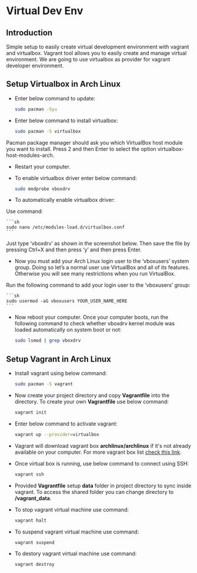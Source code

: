# Virtual Dev Env

## Introduction

Simple setup to easily create virtual development environment with vagrant and virtualbox. Vagrant tool allows you to easily create and manage virtual environment.
We are going to use virtualbox as provider for vagrant developer environment.

## Setup Virtualbox in Arch Linux

* Enter below command to update:

    ```sh
    sudo pacman -Syu
    ```

* Enter below command to install virtualbox:

    ```sh
    sudo pacman -S virtualbox
    ```
Pacman package manager should ask you which VirtualBox host module you want to install. Press 2 and then Enter to select the option virtualbox-host-modules-arch.

* Restart your computer.

* To enable virtualbox driver enter below command:

    ```sh
    sudo modprobe vboxdrv
    ```

* To automatically enable virtualbox driver:

Use command:

    ```sh
    sudo nano /etc/modules-load.d/virtualbox.conf
    ```

Just type ‘vboxdrv’ as shown in the screenshot below. Then save the file by pressing Ctrl+X and then press ‘y’ and then press Enter.

* Now you must add your Arch Linux login user to the ‘vboxusers’ system group. Doing so let’s a normal user use VirtualBox and all of its features. Otherwise you will see many restrictions when you run VirtualBox.

Run the following command to add your login user to the ‘vboxusers’ group:

    ```sh
    sudo usermod -aG vboxusers YOUR_USER_NAME_HERE
    ```

* Now reboot your computer. Once your computer boots, run the following command to check whether vboxdrv kernel module was loaded automatically on system boot or not:

    ```sh
    sudo lsmod | grep vboxdrv
    ```

## Setup Vagrant in Arch Linux

* Install vagrant using below command:

    ```sh
    sudo pacman -S vagrant
    ```

* Now create your project directory and copy **Vagrantfile** into the directory. To create your own **Vagrantfile** use below command:

    ```sh
    vagrant init
    ```

* Enter below command to activate vagrant:

    ```sh
    vagrant up --provider=virtualbox
    ```
* Vagrant will download vagrant box **archlinux/archlinux** if it's not already available on your computer. For more vagrant box list [check this link](https://app.vagrantup.com/boxes/search).

* Once virtual box is running, use below command to connect using SSH:

    ```sh
    vagrant ssh
    ```

* Provided **Vagrantfile** setup **data** folder in project directory to sync inside vagrant. To access the shared folder you can change directory to **/vagrant_data**.

* To stop vagrant virtual machine use command:

    ```sh
    vagrant halt
    ```
* To suspend vagrant virtual machine use command:

    ```sh
    vagrant suspend
    ```

* To destory vagrant virtual machine use command:

    ```sh
    vagrant destroy
    ```
